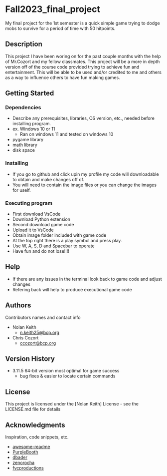 # Fall2023_final_project

My final project for the 1st semester is a quick simple game trying to dodge mobs to survive for a period of time with 50 hitpoints. 

## Description

This project I have been woring on for the past couple months with the help of Mr.Cozort and my fellow
classmates. This project will be a more in depth version off of the course code provided trying to achieve
fun and entertainment. This will be able to be used and/or credited to me and others as a way to influence 
others to have fun making games. 

## Getting Started

### Dependencies

* Describe any prerequisites, libraries, OS version, etc., needed before installing program.
* ex. Windows 10 or 11
     - Ran on windows 11 and tested on windows 10
* pygame library
* math library
* disk space

### Installing

* If you go to github and click upin my profile my code will downloadable to obtain and make changes off of. 
* You will need to contain the image files or you can change the images for uself. 

### Executing program

* First download VsCode
* Download Python extension
* Second download game code
* Upload it to VsCode
* Obtain image folder included with game code
* At the top right there is a play symbol and press play.
* Use W, A, S, D and Spacebar to operate
* Have fun and do not lose!!!!

## Help

* If there are any issues in the terminal look back to game code and adjust changes
* Refering back will help to produce executional game code

## Authors

Contributors names and contact info

* Nolan Keith
     - n.keith25@bcp.org
* Chris Cozort
     - ccozort@bcp.org    


## Version History

* 3.11.5 64-bit version most optimal for game success
   - bug fixes & easier to locate certain commands



## License

This project is licensed under the [Nolan Keith] License - see the LICENSE.md file for details

## Acknowledgments

Inspiration, code snippets, etc.
* [awesome-readme](https://github.com/matiassingers/awesome-readme)
* [PurpleBooth](https://gist.github.com/PurpleBooth/109311bb0361f32d87a2)
* [dbader](https://github.com/dbader/readme-template)
* [zenorocha](https://gist.github.com/zenorocha/4526327)
* [fvcproductions](https://gist.github.com/fvcproductions/1bfc2d4aecb01a834b46)
